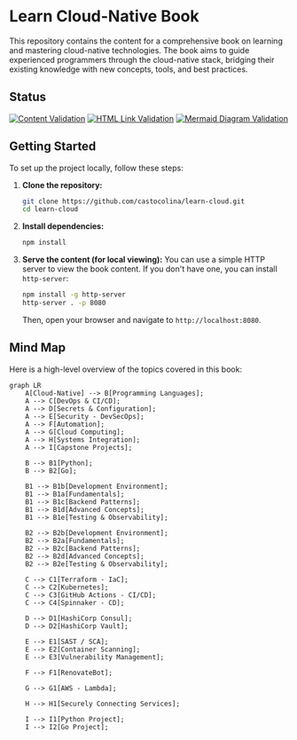 # Learn Cloud-Native Book

This repository contains the content for a comprehensive book on learning and mastering cloud-native technologies. The book aims to guide experienced programmers through the cloud-native stack, bridging their existing knowledge with new concepts, tools, and best practices.

## Status

[![Content Validation](https://github.com/castocolina/learn-cloud/actions/workflows/validation.yml/badge.svg)](https://github.com/castocolina/learn-cloud/actions/workflows/validation.yml)
[![HTML Link Validation](https://github.com/castocolina/learn-cloud/actions/workflows/validation.yml/badge.svg?branch=master&event=push&job=lint-html-links)](https://github.com/castocolina/learn-cloud/actions/workflows/validation.yml)
[![Mermaid Diagram Validation](https://github.com/castocolina/learn-cloud/actions/workflows/validation.yml/badge.svg?branch=master&event=push&job=lint-mermaid)](https://github.com/castocolina/learn-cloud/actions/workflows/validation.yml)

## Getting Started

To set up the project locally, follow these steps:

1.  **Clone the repository:**
    ```bash
    git clone https://github.com/castocolina/learn-cloud.git
    cd learn-cloud
    ```

2.  **Install dependencies:**
    ```bash
    npm install
    ```

3.  **Serve the content (for local viewing):**
    You can use a simple HTTP server to view the book content. If you don't have one, you can install `http-server`:
    ```bash
    npm install -g http-server
    http-server . -p 8080
    ```
    Then, open your browser and navigate to `http://localhost:8080`.

## Mind Map

Here is a high-level overview of the topics covered in this book:

```mermaid
graph LR
    A[Cloud-Native] --> B[Programming Languages];
    A --> C[DevOps & CI/CD];
    A --> D[Secrets & Configuration];
    A --> E[Security - DevSecOps];
    A --> F[Automation];
    A --> G[Cloud Computing];
    A --> H[Systems Integration];
    A --> I[Capstone Projects];

    B --> B1[Python];
    B --> B2[Go];

    B1 --> B1b[Development Environment];
    B1 --> B1a[Fundamentals];
    B1 --> B1c[Backend Patterns];
    B1 --> B1d[Advanced Concepts];
    B1 --> B1e[Testing & Observability];

    B2 --> B2b[Development Environment];
    B2 --> B2a[Fundamentals];
    B2 --> B2c[Backend Patterns];
    B2 --> B2d[Advanced Concepts];
    B2 --> B2e[Testing & Observability];

    C --> C1[Terraform - IaC];
    C --> C2[Kubernetes];
    C --> C3[GitHub Actions - CI/CD];
    C --> C4[Spinnaker - CD];

    D --> D1[HashiCorp Consul];
    D --> D2[HashiCorp Vault];

    E --> E1[SAST / SCA];
    E --> E2[Container Scanning];
    E --> E3[Vulnerability Management];

    F --> F1[RenovateBot];

    G --> G1[AWS - Lambda];

    H --> H1[Securely Connecting Services];

    I --> I1[Python Project];
    I --> I2[Go Project];
```